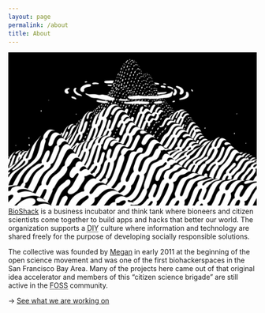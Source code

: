 ```yaml
---
layout: page
permalink: /about
title: About
---
```

<aside>
  <img alt="Artwork by Brendan Monroe illustrating a mountain of chromosomes" src="media/bio.jpg">
</aside>
<a href="{{ site.baseurl }}">BioShack</a> is a business incubator and think tank where bioneers and citizen scientists come together to build apps and hacks that better our world. The organization supports a <abbr title="Do It Yourself">DIY</abbr> culture where information and technology are shared freely for the purpose of developing socially responsible solutions.

The collective was founded by <a href="https://megdna.github.io" target="_blank">Megan</a> in early 2011 at the beginning of the open science movement and was one of the first biohackerspaces in the San Francisco Bay Area. Many of the projects here came out of that original idea accelerator and members of this “citizen science brigade” are still active in the <abbr title="Free Open Source Software">FOSS</abbr> community.

<nav>→ <a href="{{ site.baseurl }}/posts">See what we are working on</a></nav>